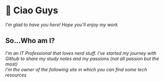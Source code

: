 # :wave: Ciao Guys

*I'm glad to have you here! Hope you'll enjoy my work*

## So...Who am I?

*I'm an IT Professional that loves nerd stuff. I've started my journey with Github to share my study notes and my passions (not all passion but the most)*
<br>
*I'm  the owner of the following site in which you can find some tech resources* 
